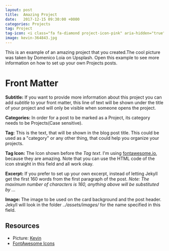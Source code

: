 ```yaml
---
layout: post
title:  Amazing Project
date:   2017-12-15 09:30:00 +0000
categories: Projects
tag: Project
tag-icon: <i class="fa fa-diamond project-icon-pink" aria-hidden="true"></i>
image: kevin-364843.jpg
---
```

This is an example of an amazing project that you created.The cool picture was taken by Domenico Loia on Upsplash. Open this example to see more information on how to set up your own Projects posts.

# Front Matter

**Subtitle:** If you want to provide more information about this project you can add _subtitle_ to your front matter, this line of text will be shown under the title of your project and will only be visible when someone opens the project.

**Categories:** In order for a post to be marked as a Project, its category needs to be Projects(Case sensitive).

**Tag:** This is the text, that will be shown in the blog post title. This could be used as a "category" or any other thing, that could help you organize your projects.

**Tag Icon:** The Icon shown before the _Tag text_. I'm using [fontawesome.io](http://fontawesome.io/), because they are amazing. Note that you can use the HTML code of the icon straight in this field and all work okay.

**Excerpt:** If you prefer to set up your own excerpt, instead of letting Jekyll get the first 160 words from the first paragraph of the post. 
_Note: The maximum number of characters is 160, anything above will be substituted by ..._

**Image:** The image to be used on the card background and the post header. Jekyll will look in the folder _../assets/images/_ for the name specified in this field.

## Resources

- Picture: [Kevin](https://unsplash.com/photos/w7ZyuGYNpRQ)
- [FontAwesome Icons](http://fontawesome.io/)

